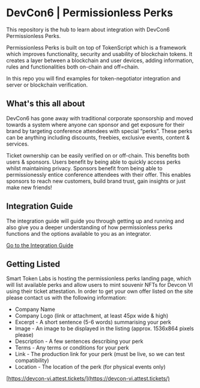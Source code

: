 # DevCon6 | Permissionless Perks

This repository is the hub to learn about integration with DevCon6 Permissionless Perks.

Permissionless Perks is built on top of TokenScript which is a framework which improves functionality, security and 
usability of blockchain tokens. It creates a layer between a blockchain and user devices, adding information, 
rules and functionalities both on-chain and off=chain.

In this repo you will find examples for token-negotiator integration and server or blockchain verification.

## What's this all about

DevCon6 has gone away with traditional corporate sponsorship and moved towards a system where anyone can sponsor and
get exposure for their brand by targeting conference attendees with special “perks”.
These perks can be anything including discounts, freebies, exclusive events, content & services.

Ticket ownership can be easily verified on or off-chain. This benefits both users & sponsors.
Users benefit by being able to quickly access perks whilst maintaining privacy.
Sponsors benefit from being able to permissionessly entice conference attendees with their offer.
This enables sponsors to reach new customers, build brand trust, gain insights or just make new friends!

## Integration Guide

The integration guide will guide you through getting up and running and also give you a deeper understanding of 
how permissionless perks functions and the options available to you as an integrator.

[Go to the Integration Guide](INTEGRATION_GUIDE.md)

## Getting Listed

Smart Token Labs is hosting the permissionless perks landing page, which will list available perks and allow users 
to mint souvenir NFTs for Devcon VI using their ticket attestation. In order to get your own offer listed on the site 
please contact us with the following information:

- Company Name
- Company Logo (link or attachment, at least 45px wide & high)
- Excerpt - A short sentence (5-6 words) summarising your perk
- Image - An image to be displayed in the listing (approx. 1536x864 pixels please)
- Description - A few sentences describing your perk
- Terms - Any terms or conditions for your perk
- Link - The production link for your perk (must be live, so we can test compatibility)
- Location - The location of the perk (for physical events only)

[https://devcon-vi.attest.tickets/](https://devcon-vi.attest.tickets/)